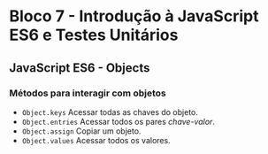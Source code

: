 # Bloco 7 - Introdução à JavaScript ES6 e Testes Unitários

## JavaScript ES6 - Objects

### Métodos para interagir com objetos

- `Object.keys` Acessar todas as chaves do objeto.
- `Object.entries` Acessar todos os pares *chave-valor*.
- `Object.assign` Copiar um objeto.
- `Object.values` Acessar todos os valores.